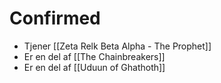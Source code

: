 # Confirmed
- Tjener [[Zeta Relk Beta Alpha - The Prophet]]
- Er en del af [[The Chainbreakers]]
- Er en del af [[Uduun of Ghathoth]]